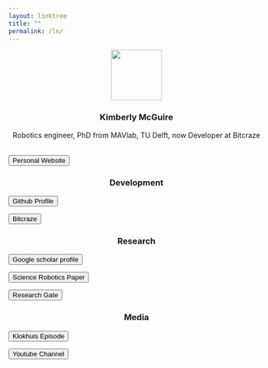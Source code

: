 ```yaml
---
layout: linktree
title: ""
permalink: /ln/
---
```


<p align="center">
<img width="100" height="100" src="/images/kim_picture.png">
</p>

<center>
 <h3> Kimberly McGuire </h3>
 
 Robotics engineer, PhD from MAVlab, TU Delft, now Developer at Bitcraze
 </center>

 <br/>
<a href="/index/"><button class= "button">Personal Website</button></a>

<center><h3>Development</h3></center>

 
<a href="https://github.com/knmcguire"><button class= "button">Github Profile</button></a>

<a href="https://www.bitcraze.io/author/kimberly/"><button class= "button">Bitcraze</button></a>
 <br/>

<center><h3>Research</h3></center>
<a href="https://scholar.google.com/citations?hl=en&user=Mu4nP2QAAAAJ"><button class= "button">Google scholar profile</button></a>

<a href="https://robotics.sciencemag.org/content/4/35/eaaw9710"><button class= "button">Science Robotics Paper</button></a>

<a href="https://www.researchgate.net/profile/Kimberly-Mcguire-2"><button class= "button">Research Gate</button></a>

<center><h3>Media</h3></center>

<a href="https://www.hetklokhuis.nl/tv-uitzending/4482/Vliegende-robots?fbclid=IwAR2AkXTmNKiQBmSAdRNYypPjsDOtFD1A7t51WPOoib9_ZHPW-bsRaORO6rY"><button class= "button">Klokhuis Episode</button></a>

<a href="https://www.youtube.com/channel/UCRPVP3M1cP8aGyS2F_b1vww "><button class= "button">Youtube Channel</button></a>


